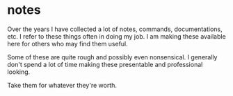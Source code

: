notes
=====

Over the years I have collected a lot of notes, commands, documentations, etc.
I refer to these things often in doing my job. I am making these available here
for others who may find them useful.

Some of these are quite rough and possibly even nonsensical. I generally don't
spend a lot of time making these presentable and professional looking.

Take them for whatever they're worth.
